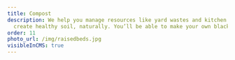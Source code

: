 ```yaml
---
title: Compost
description: We help you manage resources like yard wastes and kitchen scraps to
  create healthy soil, naturally. You’ll be able to make your own black gold. 
order: 11
photo_url: /img/raisedbeds.jpg
visibleInCMS: true
---
```

